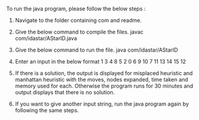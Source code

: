 To run the java program, please follow the  below steps :


1. Navigate to the folder containing com and readme.

2. Give the below command to compile the files.
javac com/idastar/AStarID.java

3. Give the below command to run the file.
java com/idastar/AStarID

4. Enter an input in the below format
1 3 4 8 5 2 0 6 9 10 7 11 13 14 15 12

5. If there is a solution, the output is displayed for misplaced heuristic and manhattan heuristic with the moves, nodes expanded, time taken and memory used for each. Otherwise the program runs for 30 minutes and output displays that there is no solution.

6. If you want to give another input string, run the java program again by following the same steps.